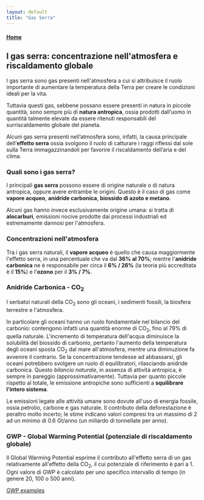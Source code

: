 ```yaml
---
layout: default
title: "Gas Serra"
---
```

#### [Home](index.md)
## I gas serra: concentrazione nell'atmosfera e riscaldamento globale

I gas serra sono gas presenti nell'atmosfera a cui si attribuisce il ruolo importante di aumentare la temperatura della Terra per creare le condizioni ideali per la vita.

Tuttavia questi gas, sebbene possano essere presenti in natura in piccole quantità, sono sempre più di **natura antropica**, ossia prodotti dall’uomo in quantità talmente elevate da essere ritenuti responsabili del surriscaldamento globale del pianeta.

Alcuni gas serra presenti nell’atmosfera sono, infatti, la causa principale dell’**effetto serra** ossia svolgono il ruolo di catturare i raggi riflessi dal sole sulla Terra immagazzinandoli per favorire il riscaldamento dell’aria e del clima.


### Quali sono i gas serra?
I principali **gas serra** possono essere di origine naturale o di natura antropica, oppure avere entrambe le origini. Questo è il caso di gas come **vapore acqueo**, **anidride carbonica**, **biossido di azoto e metano**.

Alcuni gas hanno invece esclusivamente origine umana: si tratta di **alocarburi**, emissioni nocive prodotte dai processi industriali ed estremamente dannosi per l'atmosfera.


### Concentrazioni nell'atmosfera
Tra i gas serra naturali, il **vapore acqueo** è quello che causa maggiormente l'effetto serra, in una percentuale che va dal **36% al 70%**; mentre l'**anidride carbonica** ne è responsabile per circa il **6% / 26%** (la teoria più accreditata è il **15%**) e l'**ozono** per il **3% / 7%**.


### Anidride Carbonica - CO<sub>2</sub>
I serbatoi naturali della CO<sub>2</sub> sono gli oceani, i sedimenti fossili, la biosfera terrestre e l'atmosfera. 

In particolare gli oceani hanno un ruolo fondamentale nel bilancio del carbonio: contengono infatti una quantità enorme di CO<sub>2</sub>, fino al 79% di quella naturale.
L'incremento di temperatura dell'acqua diminuisce la solubilità del biossido di carbonio, pertanto l'aumento della temperatura degli oceani sposta CO<sub>2</sub> dal mare all'atmosfera, mentre una diminuzione fa avvenire il contrario. Se la concentrazione tendesse ad abbassarsi, gli oceani potrebbero svolgere un ruolo di equilibratori, rilasciando anidride carbonica. Questo *bilancio naturale*, in assenza di attività antropica, è sempre in pareggio (approssimativamente). Tuttavia per quanto piccole rispetto al totale, le emissione antropiche sono sufficienti a **squilibrare l'intero sistema**.

Le emissioni legate alle attività umane sono dovute all'uso di energia fossile, ossia petrolio, carbone e gas naturale.
Il contributo della deforestazione è peraltro molto incerto; le stime indicano valori compresi tra un massimo di 2 ad un minimo di 0.6 Gt/anno (un miliardo di tonnellate per anno). 


### GWP - Global Warming Potential (potenziale di riscaldamento globale)
Il Global Warming Potential esprime il contributo all'effetto serra di un gas relativamente all'effetto della CO<sub>2</sub>, il cui potenziale di riferimento è pari a 1. Ogni valore di GWP è calcolato per uno specifico intervallo di tempo (in genere 20, 100 o 500 anni).

[GWP examples](unnamed.png "GWP examples")
